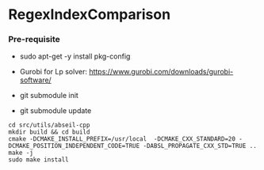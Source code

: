 # RegexIndexComparison

### Pre-requisite

- sudo apt-get -y install pkg-config

- Gurobi for Lp solver: https://www.gurobi.com/downloads/gurobi-software/

- git submodule init

- git submodule update

```
cd src/utils/abseil-cpp
mkdir build && cd build
cmake -DCMAKE_INSTALL_PREFIX=/usr/local  -DCMAKE_CXX_STANDARD=20 -DCMAKE_POSITION_INDEPENDENT_CODE=TRUE -DABSL_PROPAGATE_CXX_STD=TRUE ..
make -j
sudo make install
```